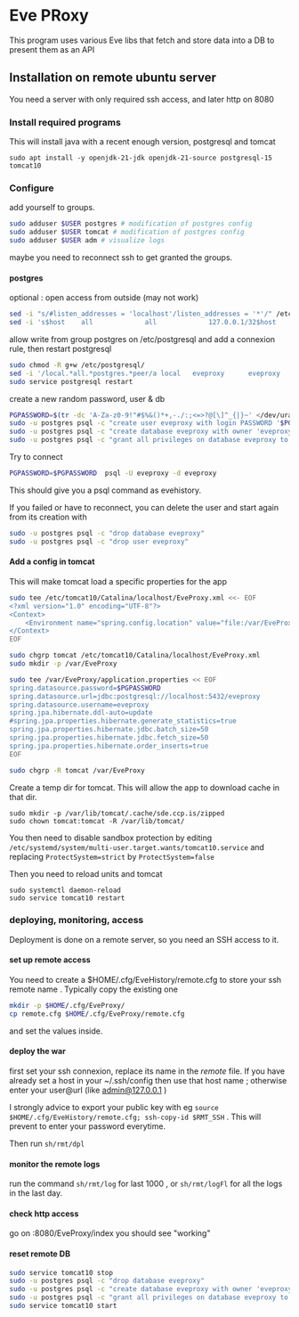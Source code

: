 # Eve PRoxy

This program uses various Eve libs that fetch and store data into a DB to present them as an API

## Installation on remote ubuntu server

You need a server with only required ssh access, and later http on 8080

### Install required programs

This will install java with a recent enough version, postgresql and tomcat

`sudo apt install -y openjdk-21-jdk openjdk-21-source postgresql-15 tomcat10`

### Configure

add yourself to groups.

```bash
sudo adduser $USER postgres # modification of postgres config
sudo adduser $USER tomcat # modification of postgres config
sudo adduser $USER adm # visualize logs
```

maybe you need to reconnect ssh to get granted the groups.

#### postgres

optional : open access from outside (may not work)

```bash
sed -i "s/#listen_addresses = 'localhost'/listen_addresses = '*'/" /etc/postgresql/15/main/postgresql.conf
sed -i 's$host    all             all             127.0.0.1/32$host    all             all             0.0.0.0/0$' /etc/postgresql/15/main/pg_hba.conf
```

allow write from group postgres on /etc/postgresql and add a connexion rule, then restart postgresql

```bash
sudo chmod -R g+w /etc/postgresql/
sed -i '/local.*all.*postgres.*peer/a local   eveproxy      eveproxy                              scram-sha-256' /etc/postgresql/15/main/pg_hba.conf
sudo service postgresql restart
```

create a new random password, user & db

```bash
PGPASSWORD=$(tr -dc 'A-Za-z0-9!"#$%&()*+,-./:;<=>?@[\]^_{|}~' </dev/urandom | head -c 32  ; echo)
sudo -u postgres psql -c "create user eveproxy with login PASSWORD '$PGPASSWORD';"
sudo -u postgres psql -c "create database eveproxy with owner 'eveproxy' encoding 'utf8';"
sudo -u postgres psql -c "grant all privileges on database eveproxy to eveproxy;"
```


Try to connect

```bash
PGPASSWORD=$PGPASSWORD  psql -U eveproxy -d eveproxy
```

This should give you a psql command as evehistory.

If you failed or have to reconnect, you can delete the user and start again from its creation with

```bash
sudo -u postgres psql -c "drop database eveproxy"
sudo -u postgres psql -c "drop user eveproxy"
```

#### Add a config in tomcat


This will make tomcat load a specific properties for the app

``` bash
sudo tee /etc/tomcat10/Catalina/localhost/EveProxy.xml <<- EOF
<?xml version="1.0" encoding="UTF-8"?>
<Context>
    <Environment name="spring.config.location" value="file:/var/EveProxy/" type="java.lang.String"/>
</Context>
EOF

sudo chgrp tomcat /etc/tomcat10/Catalina/localhost/EveProxy.xml
sudo mkdir -p /var/EveProxy

sudo tee /var/EveProxy/application.properties << EOF
spring.datasource.password=$PGPASSWORD
spring.datasource.url=jdbc:postgresql://localhost:5432/eveproxy
spring.datasource.username=eveproxy
spring.jpa.hibernate.ddl-auto=update
#spring.jpa.properties.hibernate.generate_statistics=true
spring.jpa.properties.hibernate.jdbc.batch_size=50
spring.jpa.properties.hibernate.jdbc.fetch_size=50
spring.jpa.properties.hibernate.order_inserts=true
EOF

sudo chgrp -R tomcat /var/EveProxy
```

Create a temp dir for tomcat. This will allow the app to download cache in that dir.

```
sudo mkdir -p /var/lib/tomcat/.cache/sde.ccp.is/zipped
sudo chown tomcat:tomcat -R /var/lib/tomcat/
```

You then need to disable sandbox protection by editing `/etc/systemd/system/multi-user.target.wants/tomcat10.service` and replacing `ProtectSystem=strict` by `ProtectSystem=false`

Then you need to reload units and tomcat

```
sudo systemctl daemon-reload
sudo service tomcat10 restart
```


### deploying, monitoring, access

Deployment is done on a remote server, so you need an SSH access to it.

#### set up remote access

You need to create a $HOME/.cfg/EveHistory/remote.cfg to store your ssh remote name . Typically copy the existing one 

``` bash
mkdir -p $HOME/.cfg/EveProxy/
cp remote.cfg $HOME/.cfg/EveProxy/remote.cfg
```

and set the values inside.

#### deploy the war

first set your ssh connexion, replace its name in the *remote* file. If you have already set a host in your ~/.ssh/config then use that host name ; otherwise enter your user@url (like admin@127.0.0.1 )

I strongly advice to export your public key with eg `source $HOME/.cfg/EveHistory/remote.cfg; ssh-copy-id $RMT_SSH` . This will prevent to enter your password everytime.

Then run `sh/rmt/dpl`

#### monitor the remote logs

run the command `sh/rmt/log` for last 1000 , or `sh/rmt/logFl` for all the logs in the last day.


#### check http access

go on <yourserveraddress>:8080/EveProxy/index
you should see "working"

#### reset remote DB

```bash
sudo service tomcat10 stop
sudo -u postgres psql -c "drop database eveproxy"
sudo -u postgres psql -c "create database eveproxy with owner 'eveproxy' encoding 'utf8';"
sudo -u postgres psql -c "grant all privileges on database eveproxy to eveproxy;"
sudo service tomcat10 start
```

